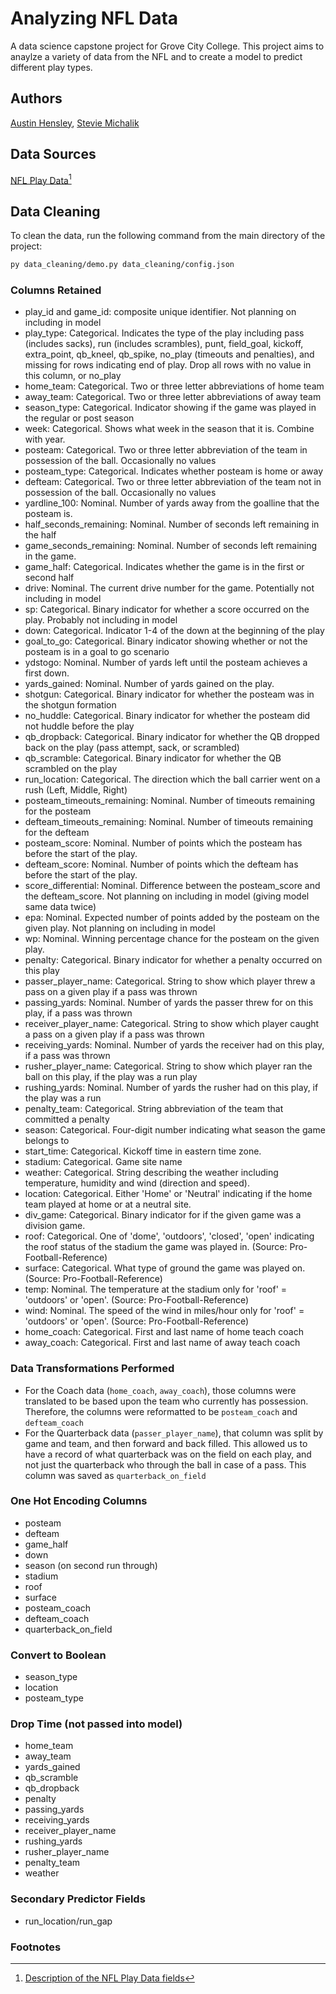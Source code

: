 # Analyzing NFL Data
 
A data science capstone project for Grove City College. This project aims to anaylze a variety of data from the NFL and to create a model to predict different play types.

## Authors

[Austin Hensley](https://austinhensley.com),
[Stevie Michalik](https://github.com/MichalikSJ21)

## Data Sources

[NFL Play Data](https://github.com/nflverse/nflverse-data/releases/tag/pbp)[^1]

## Data Cleaning

To clean the data, run the following command from the main directory of the project:  
```sh
py data_cleaning/demo.py data_cleaning/config.json
```

### Columns Retained

- play_id and game_id: composite unique identifier. Not planning on including in model
- play_type: Categorical. Indicates the type of the play including pass (includes sacks), run (includes scrambles), punt, field_goal, kickoff, extra_point, qb_kneel, qb_spike, no_play (timeouts and penalties), and missing for rows indicating end of play. Drop all rows with no value in this column, or no_play
- home_team: Categorical. Two or three letter abbreviations of home team
- away_team: Categorical. Two or three letter abbreviations of away team
- season_type: Categorical. Indicator showing if the game was played in the regular or post season
- week: Categorical. Shows what week in the season that it is. Combine with year.
- posteam: Categorical. Two or three letter abbreviation of the team in possession of the ball. Occasionally no values
- posteam_type: Categorical. Indicates whether posteam is home or away  
- defteam: Categorical. Two or three letter abbreviation of the team not in possession of the ball. Occasionally no values
- yardline_100: Nominal. Number of yards away from the goalline that the posteam is. 
- half_seconds_remaining: Nominal. Number of seconds left remaining in the half
- game_seconds_remaining: Nominal. Number of seconds left remaining in the game. 
- game_half: Categorical. Indicates whether the game is in the first or second half
- drive: Nominal. The current drive number for the game. Potentially not including in model
- sp: Categorical. Binary indicator for whether a score occurred on the play. Probably not including in model  
- down: Categorical. Indicator 1-4 of the down at the beginning of the play  
- goal_to_go: Categorical. Binary indicator showing whether or not the posteam is in a goal to go scenario
- ydstogo: Nominal. Number of yards left until the posteam achieves a first down. 
- yards_gained: Nominal. Number of yards gained on the play.   
- shotgun: Categorical. Binary indicator for whether the posteam was in the shotgun formation  
- no_huddle: Categorical. Binary indicator for whether the posteam did not huddle before the play
- qb_dropback: Categorical. Binary indicator for whether the QB dropped back on the play (pass attempt, sack, or scrambled)  
- qb_scramble: Categorical. Binary indicator for whether the QB scrambled on the play
- run_location: Categorical. The direction which the ball carrier went on a rush (Left, Middle, Right)  
- posteam_timeouts_remaining: Nominal. Number of timeouts remaining for the posteam
- defteam_timeouts_remaining: Nominal. Number of timeouts remaining for the defteam  
- posteam_score: Nominal. Number of points which the posteam has before the start of the play.   
- defteam_score: Nominal. Number of points which the defteam has before the start of the play.
- score_differential: Nominal. Difference between the posteam_score and the defteam_score. Not planning on including in model (giving model same data twice)
- epa: Nominal. Expected number of points added by the posteam on the given play. Not planning on including in model
- wp: Nominal. Winning percentage chance for the posteam on the given play. 
- penalty: Categorical. Binary indicator for whether a penalty occurred on this play  
- passer_player_name: Categorical. String to show which player threw a pass on a given play if a pass was thrown  
- passing_yards: Nominal. Number of yards the passer threw for on this play, if a pass was thrown
- receiver_player_name: Categorical. String to show which player caught a pass on a given play if a pass was thrown
- receiving_yards: Nominal. Number of yards the receiver had on this play, if a pass was thrown
- rusher_player_name: Categorical. String to show which player ran the ball on this play, if the play was a run play
- rushing_yards: Nominal. Number of yards the rusher had on this play, if the play was a run  
- penalty_team: Categorical. String abbreviation of the team that committed a penalty
- season: Categorical. Four-digit number indicating what season the game belongs to
- start_time: Categorical. Kickoff time in eastern time zone.
- stadium: Categorical. Game site name
- weather: Categorical. String describing the weather including temperature, humidity and wind (direction and speed). 
- location: Categorical. Either 'Home' or 'Neutral' indicating if the home team played at home or at a neutral site. 
- div_game: Categorical. Binary indicator for if the given game was a division game.
- roof: Categorical. One of 'dome', 'outdoors', 'closed', 'open' indicating the roof status of the stadium the game was played in. (Source: Pro-Football-Reference)
- surface: Categorical. What type of ground the game was played on. (Source: Pro-Football-Reference)
- temp: Nominal. The temperature at the stadium only for 'roof' = 'outdoors' or 'open'. (Source: Pro-Football-Reference)
- wind: Nominal. The speed of the wind in miles/hour only for 'roof' = 'outdoors' or 'open'. (Source: Pro-Football-Reference)
- home_coach: Categorical. First and last name of home teach coach
- away_coach:  Categorical. First and last name of away teach coach  

### Data Transformations Performed
- For the Coach data (`home_coach`, `away_coach`), those columns were translated to be based upon the team who currently has possession. Therefore, the columns were reformatted to be `posteam_coach` and `defteam_coach`
- For the Quarterback data (`passer_player_name`), that column was split by game and team, and then forward and back filled. This allowed us to have a record of what quarterback was on the field on each play, and not just the quarterback who through the ball in case of a pass. This column was saved as `quarterback_on_field`

### One Hot Encoding Columns
- posteam
- defteam
- game_half
- down
- season (on second run through)
- stadium
- roof
- surface
- posteam_coach
- defteam_coach
- quarterback_on_field

### Convert to Boolean
- season_type
- location
- posteam_type

### Drop Time (not passed into model)
- home_team
- away_team
- yards_gained
- qb_scramble
- qb_dropback
- penalty
- passing_yards
- receiving_yards
- receiver_player_name
- rushing_yards
- rusher_player_name
- penalty_team
- weather

### Secondary Predictor Fields
- run_location/run_gap

### Footnotes
[^1]: [Description of the NFL Play Data fields](https://www.nflfastr.com/articles/field_descriptions.html)
